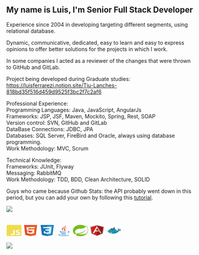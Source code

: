 ## My name is Luis, I'm Senior Full Stack Developer

Experience since 2004 in developing targeting different segments, using relational database.

Dynamic, communicative, dedicated, easy to learn and easy to express opinions to offer better solutions for the projects in which I work.

In some companies I acted as a reviewer of the changes that were thrown to GitHub and GitLab.

Project being developed during Graduate studies: https://luisferrarezi.notion.site/Tiu-Lanches-818bd35f516d459d9525f3bc2f7c2af6

Professional Experience:\
Programming Languages: Java, JavaScript, AngularJs\
Frameworks: JSP, JSF, Maven, Mockito, Spring, Rest, SOAP\
Version control: SVN, GitHub and GitLab\
DataBase Connections: JDBC, JPA\
Databases: SQL Server, FireBird and Oracle, always using database programming.\
Work Methodology: MVC, Scrum

Technical Knowledge:\
Frameworks: JUnit, Flyway\
Messaging: RabbitMQ\
Work Methodology: TDD, BDD, Clean Architecture, SOLID

Guys who came because Github Stats: the API probably went down in this period, but you can add your own by following this [tutorial](https://github.com/anuraghazra/github-readme-stats#readme).

![](https://github-readme-stats.vercel.app/api/top-langs/?username=luisferrarezi&layout=compact)

<div style="display: inline_block"><br>
  <img align="center" alt="Luis-Js" height="30" width="40" src="https://raw.githubusercontent.com/devicons/devicon/master/icons/javascript/javascript-plain.svg">   
  <img align="center" alt="Luis-HTML" height="30" width="40" src="https://raw.githubusercontent.com/devicons/devicon/master/icons/html5/html5-original.svg">
  <img align="center" alt="Luis-CSS" height="30" width="40" src="https://raw.githubusercontent.com/devicons/devicon/master/icons/css3/css3-original.svg">  
  <img align="center" alt="Luis-Java" height="30" width="40" src="https://raw.githubusercontent.com/devicons/devicon/master/icons/java/java-original.svg">
  <img align="center" alt="Luis-Spring" height="30" width="40" src="https://raw.githubusercontent.com/devicons/devicon/master/icons/spring/spring-original.svg">
  <img align="center" alt="Luis-AngularJs" height="30" width="40" src="https://raw.githubusercontent.com/devicons/devicon/master/icons/angularjs/angularjs-original.svg">
  <img align="center" alt="Luis-Docker" height="30" width="40" src="https://raw.githubusercontent.com/devicons/devicon/master/icons/docker/docker-original.svg">
</div>
<br> 
<div>     
  <a href="https://www.linkedin.com/in/luis-ferrarezi" target="_blank"><img src="https://img.shields.io/badge/-LinkedIn-%230077B5?style=for-the-badge&logo=linkedin&logoColor=white" target="_blank"></a>
</div>

